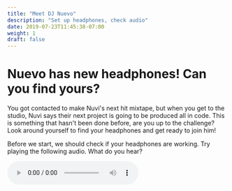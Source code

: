 ```yaml
---
title: "Meet DJ Nuevo"
description: "Set up headphones, check audio"
date: 2019-07-23T11:45:38-07:00
weight: 1
draft: false
---
```


# Nuevo has new headphones! Can you find yours? 
You got contacted to make Nuvi's next hit mixtape, but when you get to the studio, Nuvi says their next project is going to be produced all in code. This is something that hasn't been done before, are you up to the challenge? Look around yourself to find your headphones and get ready to
join him!

Before we start, we should check if your headphones are working. Try playing the following audio. What do you hear?

![If you are reading this, it is because your browser does not support the audio element](audio/good-enough.mp3)